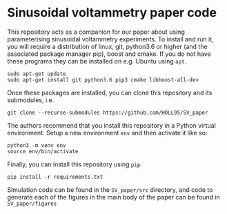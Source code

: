 # Sinusoidal voltammetry paper code
This repository acts as a companion for our paper about using parameterising sinusoidal voltammetry experiments. To install and run it, you will require a distribution of linux, git, python3.6 or higher (and the associated package manager pip), boost and cmake. If you do not have these programs they can be installed on e.g. Ubuntu using ```apt```. 
```
sudo apt-get update
sudo apt-get install git python3.6 pip3 cmake libboost-all-dev
```

Once these packages are installed, you can clone this repository and its submodules, 
i.e. 

```
git clone --recurse-submodules https://github.com/HOLL95/SV_paper
```

The authors recommend that you install this repository in a Python virtual environment. 
Setup a new environment `env` and then activate it like so:

```
python3 -m venv env
source env/bin/activate
```

Finally, you can install this repository using ```pip```
```
pip install -r requirements.txt
```

Simulation code can be found in the ```SV_paper/src``` directory, and code to generate 
each of the figures in the main body of the paper can be found in ```SV_paper/figures```
